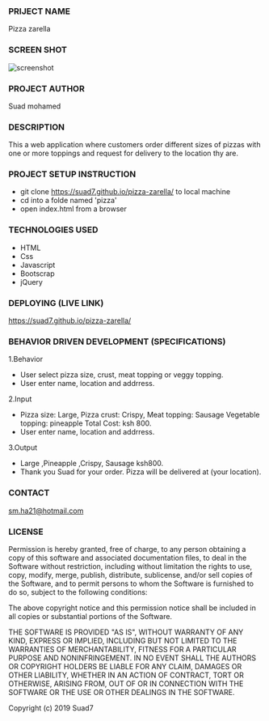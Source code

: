 ### PRIJECT NAME
Pizza zarella
### SCREEN SHOT
![screenshot](https://user-images.githubusercontent.com/56633037/69919873-adb01400-1492-11ea-91a0-e90fdad7c94b.png)

### PROJECT AUTHOR
Suad mohamed
### DESCRIPTION
This a web application where customers order different sizes of pizzas with one or more toppings and request for delivery to the location thy are.
### PROJECT SETUP INSTRUCTION
- git clone https://suad7.github.io/pizza-zarella/ to local machine
- cd into a folde named 'pizza'
- open index.html from a browser
### TECHNOLOGIES USED
- HTML
- Css
- Javascript
- Bootscrap
- jQuery
### DEPLOYING (LIVE LINK)
https://suad7.github.io/pizza-zarella/
### BEHAVIOR DRIVEN DEVELOPMENT (SPECIFICATIONS)
1.Behavior
- User select pizza size, crust, meat topping or veggy topping.
- User enter name, location and addrress.

2.Input
- Pizza size: Large, Pizza crust: Crispy, Meat     topping: Sausage Vegetable topping: pineapple     Total Cost: ksh 800.
- User enter name, location and addrress.

3.Output
- Large ,Pineapple ,Crispy, Sausage ksh800.
- Thank you Suad for your order. Pizza will be delivered at (your location).
### CONTACT 
sm.ha21@hotmail.com
### LICENSE 
Permission is hereby granted, free of charge, to any person obtaining a copy of this software and associated documentation files, to deal in the Software without restriction, including without limitation the rights to use, copy, modify, merge, publish, distribute, sublicense, and/or sell copies of the Software, and to permit persons to whom the Software is furnished to do so, subject to the following conditions:

The above copyright notice and this permission notice shall be included in all copies or substantial portions of the Software.

THE SOFTWARE IS PROVIDED "AS IS", WITHOUT WARRANTY OF ANY KIND, EXPRESS OR IMPLIED, INCLUDING BUT NOT LIMITED TO THE WARRANTIES OF MERCHANTABILITY, FITNESS FOR A PARTICULAR PURPOSE AND NONINFRINGEMENT. IN NO EVENT SHALL THE AUTHORS OR COPYRIGHT HOLDERS BE LIABLE FOR ANY CLAIM, DAMAGES OR OTHER LIABILITY, WHETHER IN AN ACTION OF CONTRACT, TORT OR OTHERWISE, ARISING FROM, OUT OF OR IN CONNECTION WITH THE SOFTWARE OR THE USE OR OTHER DEALINGS IN THE SOFTWARE.

Copyright (c) 2019 Suad7
